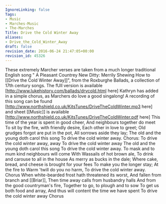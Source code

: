 ```yaml
---
IgnoreLinking: false
Tags:
- Music
- Marches-Music
- The-Marches
Title: Drive the Cold Winter Away
aliases:
- Drive_the_Cold_Winter_Away
draft: false
revision_date: 2016-06-24 21:47:05+00:00
revision_id: 45326
---
```


These extremely Marcher verses are taken from a much longer traditional English song " A Pleasant Countrey New Ditty: Merrily Shewing How to [[Drive the Cold Winter Away]]", from the Roxburghe Ballads,  a collection of 17th century songs. The fUll version is available [http://www.lukehistory.com/ballads/drvcold.html here]  Kathryn has added in a simple chorus, as Marchers do love a good singalong!
A recording of this song can be found [http://www.northshield.co.uk/KitsTunes/DriveTheColdWinter.mp3 here] and sheet [[Music]] is available [http://www.northshield.co.uk/KitsTunes/DriveTheColdWinter.pdf here]
This time of the year is spent in good cheer,
And neighbours together do meet 
To sit by the fire, with friendly desire, 
Each other in love to greet; 
Old grudges forgot are put in the pot, 
All sorrows aside they lay; 
The old and the young doth carol this song 
To drive the cold winter away.
Chorus: 
To drive the cold winter away, away 
To drive the cold winter away 
The old and the young doth carol this song 
To drive the cold winter away.
To mask and to mum kind neighbours will come 
With Wassails of hot brown ale, 
To drink and carouse to all in the house 
As merry as bucks in the dale; 
Where cake, bread, and cheese is brought for your fees 
To make you the longer stay; 
At the fire to Warm 'twill do you no harm, 
To drive the cold winter away.
Chorus
When white-bearded frost hath threatened its worst, 
And fallen from branch and [[Briar]], 
Then time away calls from husbandry halls 
And from the good countryman's fire, 
Together to go, to plough and to sow 
To get us both food and array, 
And thus will content the time we have spent 
To drive the cold winter away
Chorus
